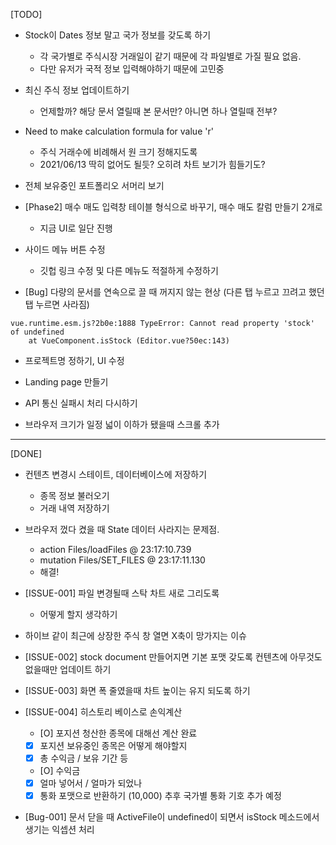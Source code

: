 [TODO]
- Stock이 Dates 정보 말고 국가 정보를 갖도록 하기
  - 각 국가별로 주식시장 거래일이 같기 때문에 각 파일별로 가질 필요 없음.
  - 다만 유저가 국적 정보 입력해야하기 때문에 고민중
  
- 최신 주식 정보 업데이트하기
  - 언제할까? 해당 문서 열릴때 본 문서만? 아니면 하나 열릴때 전부?

- Need to make calculation formula for value 'r'
  - 주식 거래수에 비례해서 원 크기 정해지도록
  - 2021/06/13 딱히 없어도 될듯? 오히려 차트 보기가 힘들기도?
  
- 전체 보유중인 포트폴리오 서머리 보기

- [Phase2] 매수 매도 입력창 테이블 형식으로 바꾸기, 매수 매도 칼럼 만들기 2개로
  - 지금 UI로 일단 진행

- 사이드 메뉴 버튼 수정
  - 깃헙 링크 수정 및 다른 메뉴도 적절하게 수정하기
  
- [Bug] 다량의 문서를 연속으로 끌 때 꺼지지 않는 현상 (다른 탭 누르고 끄려고 했던 탭 누르면 사라짐)
```
vue.runtime.esm.js?2b0e:1888 TypeError: Cannot read property 'stock' of undefined
    at VueComponent.isStock (Editor.vue?50ec:143)
```

- 프로젝트명 정하기, UI 수정

- Landing page 만들기

- API 통신 실패시 처리 다시하기 

- 브라우저 크기가 일정 넓이 이하가 됐을때 스크롤 추가

------------------------------------------------------------------------------------------------------------------------
[DONE]
- 컨텐츠 변경시 스테이트, 데이터베이스에 저장하기
  - 종목 정보 불러오기
  - 거래 내역 저장하기

- 브라우저 껐다 켰을 때 State 데이터 사라지는 문제점.
  - action Files/loadFiles @ 23:17:10.739
  - mutation Files/SET_FILES @ 23:17:11.130
  - 해결!

- [ISSUE-001] 파일 변경될때 스탁 차트 새로 그리도록
  - 어떻게 할지 생각하기

- 하이브 같이 최근에 상장한 주식 창 열면 X축이 망가지는 이슈

- [ISSUE-002] stock document 만들어지면 기본 포맷 갖도록
  컨텐츠에 아무것도 없을때만 업데이트 하기

- [ISSUE-003] 화면 폭 줄였을때 차트 높이는 유지 되도록 하기


- [ISSUE-004] 히스토리 베이스로 손익계산
  - [O] 포지션 청산한 종목에 대해선 계산 완료
  - [X] 포지션 보유중인 종목은 어떻게 해야할지
  - [X] 총 수익금 / 보유 기간 등
  - [O] 수익금
  - [X] 얼마 넣어서 / 얼마가 되었나
  - [X] 통화 포맷으로 반환하기 (10,000) 추후 국가별 통화 기호 추가 예정

- [Bug-001] 문서 닫을 때 ActiveFile이 undefined이 되면서 isStock 메소드에서 생기는 익셉션 처리
